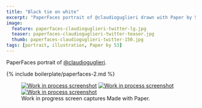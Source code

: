 ```yaml
---
title: "Black tie on white"
excerpt: "PaperFaces portrait of @claudioguglieri drawn with Paper by 53 on an iPad."
image: 
  feature: paperfaces-claudioguglieri-twitter-lg.jpg
  teaser: paperfaces-claudioguglieri-twitter-teaser.jpg
  thumb: paperfaces-claudioguglieri-twitter-150.jpg
tags: [portrait, illustration, Paper by 53]
---
```


PaperFaces portrait of [@claudioguglieri](http://twitter.com/claudioguglieri).

{% include boilerplate/paperfaces-2.md %}

<figure class="third">
  <a href="{{ site.url }}/assets/images/paperfaces-claudioguglieri-process-1-lg.jpg"><img src="{{ site.url }}/assets/images/paperfaces-claudioguglieri-process-1-600.jpg" alt="Work in process screenshot"></a>
  <a href="{{ site.url }}/assets/images/paperfaces-claudioguglieri-process-2-lg.jpg"><img src="{{ site.url }}/assets/images/paperfaces-claudioguglieri-process-2-600.jpg" alt="Work in process screenshot"></a>
  <a href="{{ site.url }}/assets/images/paperfaces-claudioguglieri-process-3-lg.jpg"><img src="{{ site.url }}/assets/images/paperfaces-claudioguglieri-process-3-600.jpg" alt="Work in process screenshot"></a>
  <figcaption>Work in progress screen captures Made with Paper.</figcaption>
</figure>